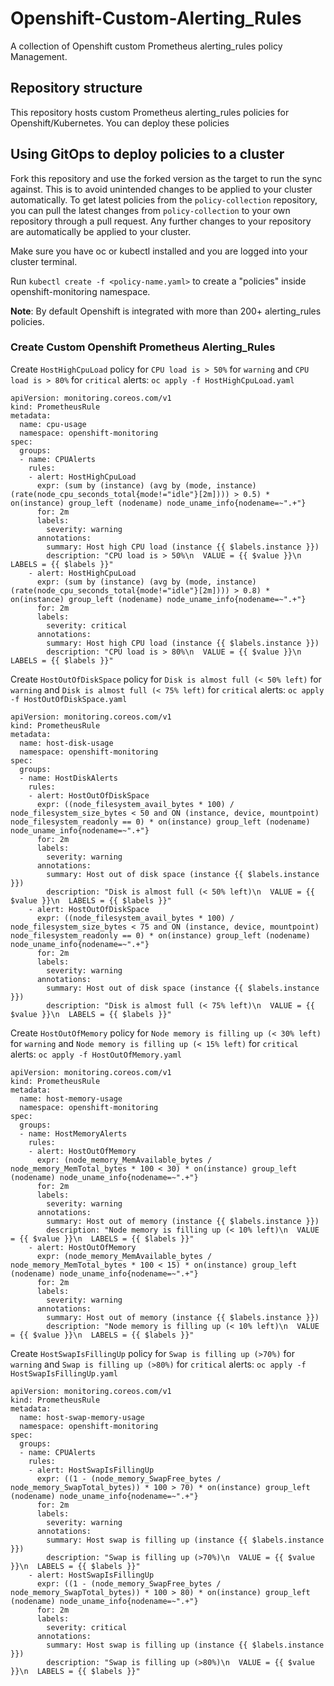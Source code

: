 # Openshift-Custom-Alerting_Rules

A collection of Openshift custom Prometheus alerting_rules policy Management.

## Repository structure

This repository hosts custom Prometheus alerting_rules policies for Openshift/Kubernetes. You can deploy these policies

## Using GitOps to deploy policies to a cluster

Fork this repository and use the forked version as the target to run the sync against. This is to
avoid unintended changes to be applied to your cluster automatically. To get latest policies from
the `policy-collection` repository, you can pull the latest changes from `policy-collection` to your
own repository through a pull request. Any further changes to your repository are automatically be
applied to your cluster.

Make sure you have oc or kubectl  installed and you are logged into your cluster terminal.

Run `kubectl create -f <policy-name.yaml>` to create a "policies" inside openshift-monitoring namespace.

**Note**: By default Openshift is integrated with more than 200+ alerting_rules policies.

### Create Custom Openshift Prometheus Alerting_Rules

Create `HostHighCpuLoad` policy for `CPU load is > 50%` for `warning` and `CPU load is > 80%` for `critical` alerts:
`oc apply -f HostHighCpuLoad.yaml`

```
apiVersion: monitoring.coreos.com/v1
kind: PrometheusRule
metadata:
  name: cpu-usage
  namespace: openshift-monitoring
spec:
  groups:
  - name: CPUAlerts
    rules:
    - alert: HostHighCpuLoad
      expr: (sum by (instance) (avg by (mode, instance) (rate(node_cpu_seconds_total{mode!="idle"}[2m]))) > 0.5) * on(instance) group_left (nodename) node_uname_info{nodename=~".+"}
      for: 2m
      labels:
        severity: warning
      annotations:
        summary: Host high CPU load (instance {{ $labels.instance }})
        description: "CPU load is > 50%\n  VALUE = {{ $value }}\n  LABELS = {{ $labels }}"
    - alert: HostHighCpuLoad
      expr: (sum by (instance) (avg by (mode, instance) (rate(node_cpu_seconds_total{mode!="idle"}[2m]))) > 0.8) * on(instance) group_left (nodename) node_uname_info{nodename=~".+"}
      for: 2m
      labels:
        severity: critical
      annotations:
        summary: Host high CPU load (instance {{ $labels.instance }})
        description: "CPU load is > 80%\n  VALUE = {{ $value }}\n  LABELS = {{ $labels }}"
```

Create `HostOutOfDiskSpace` policy for `Disk is almost full (< 50% left)` for `warning` and `Disk is almost full (< 75% left)` for `critical` alerts:
`oc apply -f HostOutOfDiskSpace.yaml`

```
apiVersion: monitoring.coreos.com/v1
kind: PrometheusRule
metadata:
  name: host-disk-usage
  namespace: openshift-monitoring
spec:
  groups:
  - name: HostDiskAlerts
    rules:
    - alert: HostOutOfDiskSpace
      expr: ((node_filesystem_avail_bytes * 100) / node_filesystem_size_bytes < 50 and ON (instance, device, mountpoint) node_filesystem_readonly == 0) * on(instance) group_left (nodename) node_uname_info{nodename=~".+"}
      for: 2m
      labels:
        severity: warning
      annotations:
        summary: Host out of disk space (instance {{ $labels.instance }})
        description: "Disk is almost full (< 50% left)\n  VALUE = {{ $value }}\n  LABELS = {{ $labels }}"
    - alert: HostOutOfDiskSpace
      expr: ((node_filesystem_avail_bytes * 100) / node_filesystem_size_bytes < 75 and ON (instance, device, mountpoint) node_filesystem_readonly == 0) * on(instance) group_left (nodename) node_uname_info{nodename=~".+"}
      for: 2m
      labels:
        severity: warning
      annotations:
        summary: Host out of disk space (instance {{ $labels.instance }})
        description: "Disk is almost full (< 75% left)\n  VALUE = {{ $value }}\n  LABELS = {{ $labels }}"
```

Create `HostOutOfMemory` policy for `Node memory is filling up (< 30% left)` for `warning` and `Node memory is filling up (< 15% left)` for `critical` alerts:
`oc apply -f HostOutOfMemory.yaml`

```
apiVersion: monitoring.coreos.com/v1
kind: PrometheusRule
metadata:
  name: host-memory-usage
  namespace: openshift-monitoring
spec:
  groups:
  - name: HostMemoryAlerts
    rules:
    - alert: HostOutOfMemory
      expr: (node_memory_MemAvailable_bytes / node_memory_MemTotal_bytes * 100 < 30) * on(instance) group_left (nodename) node_uname_info{nodename=~".+"}
      for: 2m
      labels:
        severity: warning
      annotations:
        summary: Host out of memory (instance {{ $labels.instance }})
        description: "Node memory is filling up (< 10% left)\n  VALUE = {{ $value }}\n  LABELS = {{ $labels }}"
    - alert: HostOutOfMemory
      expr: (node_memory_MemAvailable_bytes / node_memory_MemTotal_bytes * 100 < 15) * on(instance) group_left (nodename) node_uname_info{nodename=~".+"}
      for: 2m
      labels:
        severity: warning
      annotations:
        summary: Host out of memory (instance {{ $labels.instance }})
        description: "Node memory is filling up (< 10% left)\n  VALUE = {{ $value }}\n  LABELS = {{ $labels }}"
```

Create `HostSwapIsFillingUp` policy for `Swap is filling up (>70%)` for `warning` and `Swap is filling up (>80%)` for `critical` alerts:
`oc apply -f HostSwapIsFillingUp.yaml`

```
apiVersion: monitoring.coreos.com/v1
kind: PrometheusRule
metadata:
  name: host-swap-memory-usage
  namespace: openshift-monitoring
spec:
  groups:
  - name: CPUAlerts
    rules:
    - alert: HostSwapIsFillingUp
      expr: ((1 - (node_memory_SwapFree_bytes / node_memory_SwapTotal_bytes)) * 100 > 70) * on(instance) group_left (nodename) node_uname_info{nodename=~".+"}
      for: 2m
      labels:
        severity: warning
      annotations:
        summary: Host swap is filling up (instance {{ $labels.instance }})
        description: "Swap is filling up (>70%)\n  VALUE = {{ $value }}\n  LABELS = {{ $labels }}"
    - alert: HostSwapIsFillingUp
      expr: ((1 - (node_memory_SwapFree_bytes / node_memory_SwapTotal_bytes)) * 100 > 80) * on(instance) group_left (nodename) node_uname_info{nodename=~".+"}
      for: 2m
      labels:
        severity: critical
      annotations:
        summary: Host swap is filling up (instance {{ $labels.instance }})
        description: "Swap is filling up (>80%)\n  VALUE = {{ $value }}\n  LABELS = {{ $labels }}"
```

